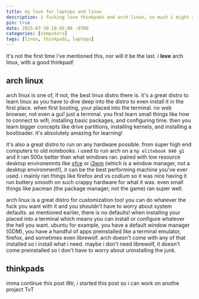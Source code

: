 ```yaml
---
title: my love for laptops and linux
description: i fucking love thinkpads and arch linux, so much i might as well write about it and tell people!
pin: true
date: 2025-07-30 18:45:00 -0700
categories: [computers]
tags: [linux, thinkpads, laptops]
---
```


it's not the first time i've mentioned this, nor will it be the last. i **love** arch linux, with a good thinkpad! 

## arch linux

arch linux is one of, if not, the best linux distro there is. it's a great distro to learn linux as you have to dive deep into the distro to even install it in the first place. when first booting, your placed into the terminal. no web browser, not even a gui! just a terminal. you first learn small things like how to connect to wifi, installing basic packages, and configuring time. then you learn bigger concepts like drive partitions, installing kernels, and installing a bootloader. it's absolutely amazing for learning! 

it's also a great distro to run on any hardware possible. from super high end computers to old notebooks. i used to run arch on a `hp elitebook 840 g1` and it ran 500x better than what windows ran. paired with low resource desktop environemnts like [xfce](https://xfce.org/) or [i3wm](https://i3wm.org/) (which is a window manager, not a desktop environment!), it can be the best performing machine you've ever used. i mainly ran things like firefox and vs codium so it was nice having it run buttery smooth on such crappy hardware for what it was. even small things like pacman (the package manager, not the game) ran super well.

arch linux is a great distro for customization too! you can do whatever the fuck you want with it and you shouldn't have to worry about system defaults. as mentioned earlier, there is no defaults! when installing your placed into a terminal which means you can install or configure whatever the hell you want. ubuntu for example, you have a default window manager (GDM), you have a handful of apps preinstalled like a terminal emulator, firefox, and sometimes even librewolf. arch doesn't come with any of that installed so i install what i need. maybe i don't need librewolf, it doesn't come preinstalled so i don't have to worry about uninstalling the junk.

## thinkpads

imma continue this post l8tr, i started this post so i can work on anothe project TvT

